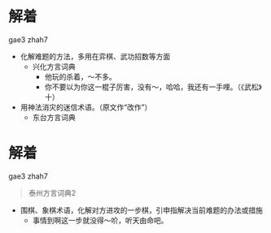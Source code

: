 # 解着
gae3 zhah7
+ 化解难题的方法，多用在弈棋、武功招数等方面
  * 兴化方言词典
    - 他玩的杀着，～不多。
    - 你不要以为你这一棍子厉害，没有～，哈哈，我还有一手哩。（《武松》十）
+ 用神法消灾的迷信术语。（原文作“改作”）
  * 东台方言词典

# 解着
gae3 zhah7
> 泰州方言词典2
- 围棋、象棋术语，化解对方进攻的一步棋，引申指解决当前难题的办法或措施
  - 事情到啊这一步就没得～吤，听天由命吧。
